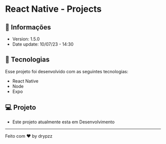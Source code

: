 # React Native - Projects

## 📰 Informações

- Version: 1.5.0
- Date update: 10/07/23 - 14:30

## 🚀 Tecnologias

Esse projeto foi desenvolvido com as seguintes tecnologias:

- React Native
- Node
- Expo

## 💻 Projeto

- Este projeto atualmente esta em Desenvolvimento

---

Feito com ♥ by drypzz
